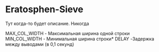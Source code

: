 # Eratosphen-Sieve

Тут когда-то будет описание. Никогда

MAX_COL_WIDTH - Максимальная ширина одной строки 
MIN_COL_WIDTH -  Минимальная ширина строки*
DELAY -Задержка между выводами (в 0,1 секунд)
